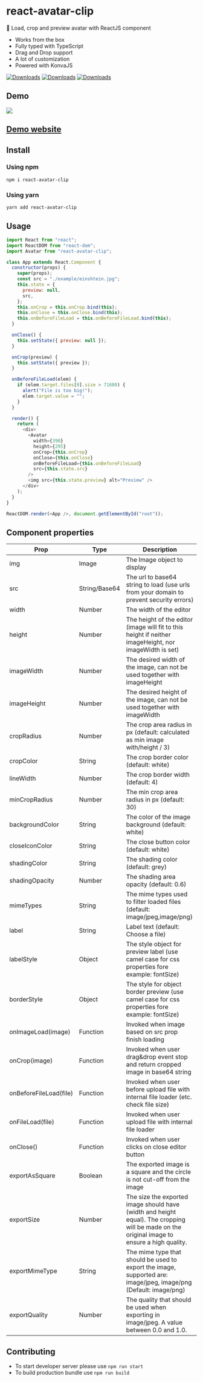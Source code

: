 # react-avatar-clip

👤 Load, crop and preview avatar with ReactJS component

- Works from the box
- Fully typed with TypeScript
- Drag and Drop support
- A lot of customization
- Powered with KonvaJS

<a href="https://www.npmjs.com/package/react-avatar-clip"><img alt="Downloads" src="https://img.shields.io/badge/npm-react--avatar--clip-orange"></a>
<a href="https://www.npmjs.com/package/react-avatar-clip"><img alt="Downloads" src="https://img.shields.io/npm/v/react-avatar-clip"></a>
<a href="https://www.npmjs.com/package/react-avatar-clip"><img alt="Downloads" src="https://img.shields.io/npm/dm/react-avatar-clip"></a>

## Demo

![](https://media.giphy.com/media/3o7aD1fCeJxzNu2uYg/giphy.gif)

## [Demo website](https://kirill3333.github.io/react-avatar/)

## Install

### Using npm

`npm i react-avatar-clip`

### Using yarn

`yarn add react-avatar-clip`

## Usage

```javascript
import React from "react";
import ReactDOM from "react-dom";
import Avatar from "react-avatar-clip";

class App extends React.Component {
  constructor(props) {
    super(props);
    const src = "./example/einshtein.jpg";
    this.state = {
      preview: null,
      src,
    };
    this.onCrop = this.onCrop.bind(this);
    this.onClose = this.onClose.bind(this);
    this.onBeforeFileLoad = this.onBeforeFileLoad.bind(this);
  }

  onClose() {
    this.setState({ preview: null });
  }

  onCrop(preview) {
    this.setState({ preview });
  }

  onBeforeFileLoad(elem) {
    if (elem.target.files[0].size > 71680) {
      alert("File is too big!");
      elem.target.value = "";
    }
  }

  render() {
    return (
      <div>
        <Avatar
          width={390}
          height={295}
          onCrop={this.onCrop}
          onClose={this.onClose}
          onBeforeFileLoad={this.onBeforeFileLoad}
          src={this.state.src}
        />
        <img src={this.state.preview} alt="Preview" />
      </div>
    );
  }
}

ReactDOM.render(<App />, document.getElementById("root"));
```

## Component properties

| Prop                   | Type          | Description                                                                                                                                 |
| ---------------------- | ------------- | ------------------------------------------------------------------------------------------------------------------------------------------- |
| img                    | Image         | The Image object to display                                                                                                                 |
| src                    | String/Base64 | The url to base64 string to load (use urls from your domain to prevent security errors)                                                     |
| width                  | Number        | The width of the editor                                                                                                                     |
| height                 | Number        | The height of the editor (image will fit to this height if neither imageHeight, nor imageWidth is set)                                      |
| imageWidth             | Number        | The desired width of the image, can not be used together with imageHeight                                                                   |
| imageHeight            | Number        | The desired height of the image, can not be used together with imageWidth                                                                   |
| cropRadius             | Number        | The crop area radius in px (default: calculated as min image with/height / 3)                                                               |
| cropColor              | String        | The crop border color (default: white)                                                                                                      |
| lineWidth              | Number        | The crop border width (default: 4)                                                                                                          |
| minCropRadius          | Number        | The min crop area radius in px (default: 30)                                                                                                |
| backgroundColor        | String        | The color of the image background (default: white)                                                                                          |
| closeIconColor         | String        | The close button color (default: white)                                                                                                     |
| shadingColor           | String        | The shading color (default: grey)                                                                                                           |
| shadingOpacity         | Number        | The shading area opacity (default: 0.6)                                                                                                     |
| mimeTypes              | String        | The mime types used to filter loaded files (default: image/jpeg,image/png)                                                                  |
| label                  | String        | Label text (default: Choose a file)                                                                                                         |
| labelStyle             | Object        | The style object for preview label (use camel case for css properties fore example: fontSize)                                               |
| borderStyle            | Object        | The style for object border preview (use camel case for css properties fore example: fontSize)                                              |
| onImageLoad(image)     | Function      | Invoked when image based on src prop finish loading                                                                                         |
| onCrop(image)          | Function      | Invoked when user drag&drop event stop and return cropped image in base64 string                                                            |
| onBeforeFileLoad(file) | Function      | Invoked when user before upload file with internal file loader (etc. check file size)                                                       |
| onFileLoad(file)       | Function      | Invoked when user upload file with internal file loader                                                                                     |
| onClose()              | Function      | Invoked when user clicks on close editor button                                                                                             |
| exportAsSquare         | Boolean       | The exported image is a square and the circle is not cut-off from the image                                                                 |
| exportSize             | Number        | The size the exported image should have (width and height equal). The cropping will be made on the original image to ensure a high quality. |
| exportMimeType         | String        | The mime type that should be used to export the image, supported are: image/jpeg, image/png (Default: image/png)                            |
| exportQuality          | Number        | The quality that should be used when exporting in image/jpeg. A value between 0.0 and 1.0.                                                  |

## Contributing

- To start developer server please use `npm run start`
- To build production bundle use `npm run build`
